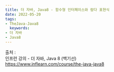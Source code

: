 ```yaml
---
title: 더 자바, Java8 - 함수형 인터페이스와 람다 표현식
date: 2022-05-20
tags:
- TheJava-Java8
  keywords:
- 더 자바
- Java8
---
```


출처 :
<br/> 인프런 강의 - 더 자바, Java 8 (백기선)
<br/>https://www.inflearn.com/course/the-java-java8
